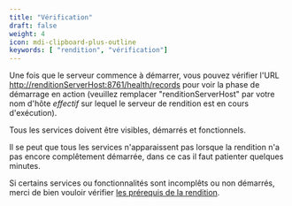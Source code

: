 ```yaml
---
title: "Vérification"
draft: false
weight: 4
icon: mdi-clipboard-plus-outline
keywords: [ "rendition", "vérification"]
---
```


Une fois que le serveur commence à démarrer, vous pouvez vérifier l'URL
<http://renditionServerHost:8761/health/records> pour voir la phase de
démarrage en action (veuillez remplacer "renditionServerHost" par votre
nom d'hôte *effectif* sur lequel le serveur de rendition est en cours d'exécution).


Tous les services doivent être visibles, démarrés et fonctionnels.

Il se peut que tous les services n'apparaissent pas lorsque la rendition n'a pas
encore complêtement démarrée, dans ce cas il faut patienter quelques minutes.

Si certains services ou fonctionnalités sont incomplêts ou non démarrés,
merci de bien vouloir vérifier [les prérequis de la rendition](/fr/v4/install/standalone/rendition/requirements.md).
